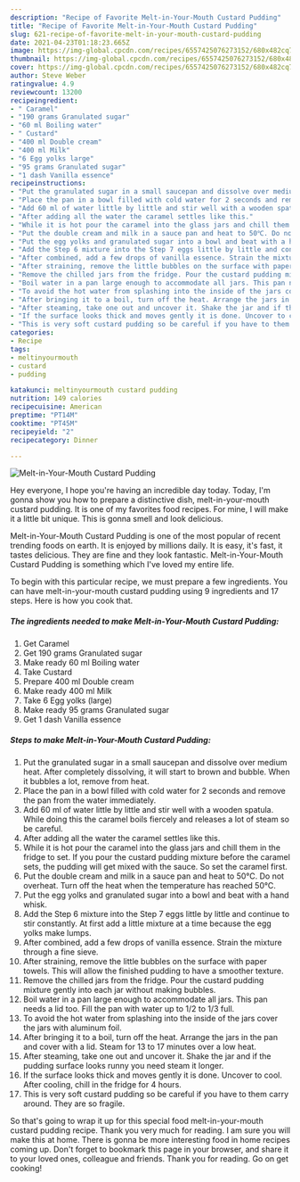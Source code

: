 ```yaml
---
description: "Recipe of Favorite Melt-in-Your-Mouth Custard Pudding"
title: "Recipe of Favorite Melt-in-Your-Mouth Custard Pudding"
slug: 621-recipe-of-favorite-melt-in-your-mouth-custard-pudding
date: 2021-04-23T01:18:23.665Z
image: https://img-global.cpcdn.com/recipes/6557425076273152/680x482cq70/melt-in-your-mouth-custard-pudding-recipe-main-photo.jpg
thumbnail: https://img-global.cpcdn.com/recipes/6557425076273152/680x482cq70/melt-in-your-mouth-custard-pudding-recipe-main-photo.jpg
cover: https://img-global.cpcdn.com/recipes/6557425076273152/680x482cq70/melt-in-your-mouth-custard-pudding-recipe-main-photo.jpg
author: Steve Weber
ratingvalue: 4.9
reviewcount: 13200
recipeingredient:
- " Caramel"
- "190 grams Granulated sugar"
- "60 ml Boiling water"
- " Custard"
- "400 ml Double cream"
- "400 ml Milk"
- "6 Egg yolks large"
- "95 grams Granulated sugar"
- "1 dash Vanilla essence"
recipeinstructions:
- "Put the granulated sugar in a small saucepan and dissolve over medium heat. After completely dissolving, it will start to brown and bubble. When it bubbles a lot, remove from heat."
- "Place the pan in a bowl filled with cold water for 2 seconds and remove the pan from the water immediately."
- "Add 60 ml of water little by little and stir well with a wooden spatula. While doing this the caramel boils fiercely and releases a lot of steam so be careful."
- "After adding all the water the caramel settles like this."
- "While it is hot pour the caramel into the glass jars and chill them in the fridge to set. If you pour the custard pudding mixture before the caramel sets, the pudding will get mixed with the sauce. So set the caramel first."
- "Put the double cream and milk in a sauce pan and heat to 50℃. Do not overheat. Turn off the heat when the temperature has reached 50℃."
- "Put the egg yolks and granulated sugar into a bowl and beat with a hand whisk."
- "Add the Step 6 mixture into the Step 7 eggs little by little and continue to stir constantly. At first add a little mixture at a time because the egg yolks make lumps."
- "After combined, add a few drops of vanilla essence. Strain the mixture through a fine sieve."
- "After straining, remove the little bubbles on the surface with paper towels. This will allow the finished pudding to have a smoother texture."
- "Remove the chilled jars from the fridge. Pour the custard pudding mixture gently into each jar without making bubbles."
- "Boil water in a pan large enough to accommodate all jars. This pan needs a lid too. Fill the pan with water up to 1/2 to 1/3 full."
- "To avoid the hot water from splashing into the inside of the jars cover the jars with aluminum foil."
- "After bringing it to a boil, turn off the heat. Arrange the jars in the pan and cover with a lid. Steam for 13 to 17 minutes over a low heat."
- "After steaming, take one out and uncover it. Shake the jar and if the pudding surface looks runny you need steam it longer."
- "If the surface looks thick and moves gently it is done. Uncover to cool. After cooling, chill in the fridge for 4 hours."
- "This is very soft custard pudding so be careful if you have to them carry around. They are so fragile."
categories:
- Recipe
tags:
- meltinyourmouth
- custard
- pudding

katakunci: meltinyourmouth custard pudding 
nutrition: 149 calories
recipecuisine: American
preptime: "PT14M"
cooktime: "PT45M"
recipeyield: "2"
recipecategory: Dinner

---
```



![Melt-in-Your-Mouth Custard Pudding](https://img-global.cpcdn.com/recipes/6557425076273152/680x482cq70/melt-in-your-mouth-custard-pudding-recipe-main-photo.jpg)

Hey everyone, I hope you're having an incredible day today. Today, I'm gonna show you how to prepare a distinctive dish, melt-in-your-mouth custard pudding. It is one of my favorites food recipes. For mine, I will make it a little bit unique. This is gonna smell and look delicious.



Melt-in-Your-Mouth Custard Pudding is one of the most popular of recent trending foods on earth. It is enjoyed by millions daily. It is easy, it's fast, it tastes delicious. They are fine and they look fantastic. Melt-in-Your-Mouth Custard Pudding is something which I've loved my entire life.


To begin with this particular recipe, we must prepare a few ingredients. You can have melt-in-your-mouth custard pudding using 9 ingredients and 17 steps. Here is how you cook that.

<!--inarticleads1-->

##### The ingredients needed to make Melt-in-Your-Mouth Custard Pudding:

1. Get  Caramel
1. Get 190 grams Granulated sugar
1. Make ready 60 ml Boiling water
1. Take  Custard
1. Prepare 400 ml Double cream
1. Make ready 400 ml Milk
1. Take 6 Egg yolks (large)
1. Make ready 95 grams Granulated sugar
1. Get 1 dash Vanilla essence




<!--inarticleads2-->

##### Steps to make Melt-in-Your-Mouth Custard Pudding:

1. Put the granulated sugar in a small saucepan and dissolve over medium heat. After completely dissolving, it will start to brown and bubble. When it bubbles a lot, remove from heat.
1. Place the pan in a bowl filled with cold water for 2 seconds and remove the pan from the water immediately.
1. Add 60 ml of water little by little and stir well with a wooden spatula. While doing this the caramel boils fiercely and releases a lot of steam so be careful.
1. After adding all the water the caramel settles like this.
1. While it is hot pour the caramel into the glass jars and chill them in the fridge to set. If you pour the custard pudding mixture before the caramel sets, the pudding will get mixed with the sauce. So set the caramel first.
1. Put the double cream and milk in a sauce pan and heat to 50℃. Do not overheat. Turn off the heat when the temperature has reached 50℃.
1. Put the egg yolks and granulated sugar into a bowl and beat with a hand whisk.
1. Add the Step 6 mixture into the Step 7 eggs little by little and continue to stir constantly. At first add a little mixture at a time because the egg yolks make lumps.
1. After combined, add a few drops of vanilla essence. Strain the mixture through a fine sieve.
1. After straining, remove the little bubbles on the surface with paper towels. This will allow the finished pudding to have a smoother texture.
1. Remove the chilled jars from the fridge. Pour the custard pudding mixture gently into each jar without making bubbles.
1. Boil water in a pan large enough to accommodate all jars. This pan needs a lid too. Fill the pan with water up to 1/2 to 1/3 full.
1. To avoid the hot water from splashing into the inside of the jars cover the jars with aluminum foil.
1. After bringing it to a boil, turn off the heat. Arrange the jars in the pan and cover with a lid. Steam for 13 to 17 minutes over a low heat.
1. After steaming, take one out and uncover it. Shake the jar and if the pudding surface looks runny you need steam it longer.
1. If the surface looks thick and moves gently it is done. Uncover to cool. After cooling, chill in the fridge for 4 hours.
1. This is very soft custard pudding so be careful if you have to them carry around. They are so fragile.




So that's going to wrap it up for this special food melt-in-your-mouth custard pudding recipe. Thank you very much for reading. I am sure you will make this at home. There is gonna be more interesting food in home recipes coming up. Don't forget to bookmark this page in your browser, and share it to your loved ones, colleague and friends. Thank you for reading. Go on get cooking!

